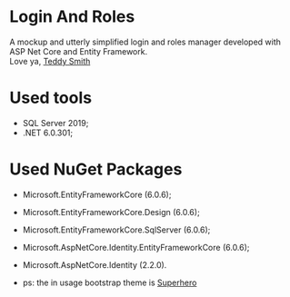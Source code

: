 # Login And Roles
A mockup and utterly simplified login and roles manager developed with ASP Net Core and Entity Framework. <br> Love ya, [Teddy Smith](https://www.youtube.com/c/TeddySmithNC)

# Used tools
- SQL Server 2019;
- .NET 6.0.301;

# Used NuGet Packages
- Microsoft.EntityFrameworkCore (6.0.6);
- Microsoft.EntityFrameworkCore.Design (6.0.6);
- Microsoft.EntityFrameworkCore.SqlServer (6.0.6);
- Microsoft.AspNetCore.Identity.EntityFrameworkCore (6.0.6);
- Microsoft.AspNetCore.Identity (2.2.0).

- ps: the in usage bootstrap theme is [Superhero](https://bootswatch.com/superhero/)
